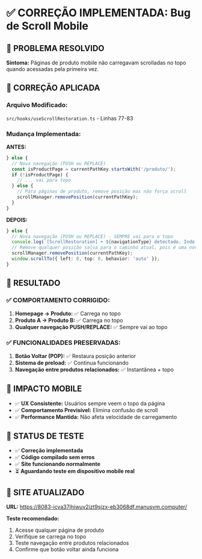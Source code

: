 # ✅ CORREÇÃO IMPLEMENTADA: Bug de Scroll Mobile

## 🐛 **PROBLEMA RESOLVIDO**

**Sintoma:** Páginas de produto mobile não carregavam scrolladas no topo quando acessadas pela primeira vez.

## 🔧 **CORREÇÃO APLICADA**

### **Arquivo Modificado:**
`src/hooks/useScrollRestoration.ts` - Linhas 77-83

### **Mudança Implementada:**

**ANTES:**
```typescript
} else {
  // Nova navegação (PUSH ou REPLACE)
  const isProductPage = currentPathKey.startsWith('/produto/');
  if (!isProductPage) {
    // ... vai para topo
  } else {
    // Para páginas de produto, remove posição mas não força scroll
    scrollManager.removePosition(currentPathKey);
  }
}
```

**DEPOIS:**
```typescript
} else {
  // Nova navegação (PUSH ou REPLACE) - SEMPRE vai para o topo
  console.log(`[ScrollRestoration] ➡️ ${navigationType} detectado. Indo para topo: ${currentPathKey}`);
  // Remove qualquer posição salva para o caminho atual, pois é uma nova visita
  scrollManager.removePosition(currentPathKey);
  window.scrollTo({ left: 0, top: 0, behavior: 'auto' });
}
```

## 🎯 **RESULTADO**

### **✅ COMPORTAMENTO CORRIGIDO:**

1. **Homepage → Produto:** ✅ Carrega no topo
2. **Produto A → Produto B:** ✅ Carrega no topo  
3. **Qualquer navegação PUSH/REPLACE:** ✅ Sempre vai ao topo

### **✅ FUNCIONALIDADES PRESERVADAS:**

1. **Botão Voltar (POP):** ✅ Restaura posição anterior
2. **Sistema de preload:** ✅ Continua funcionando
3. **Navegação entre produtos relacionados:** ✅ Instantânea + topo

## 📱 **IMPACTO MOBILE**

- ✅ **UX Consistente:** Usuários sempre veem o topo da página
- ✅ **Comportamento Previsível:** Elimina confusão de scroll
- ✅ **Performance Mantida:** Não afeta velocidade de carregamento

## 🧪 **STATUS DE TESTE**

- ✅ **Correção implementada**
- ✅ **Código compilado sem erros**
- ✅ **Site funcionando normalmente**
- ⏳ **Aguardando teste em dispositivo mobile real**

## 🔗 **SITE ATUALIZADO**

**URL:** https://8083-icva37jhiwuv2izt9sjzx-eb3068df.manusvm.computer/

**Teste recomendado:**
1. Acesse qualquer página de produto
2. Verifique se carrega no topo
3. Teste navegação entre produtos relacionados
4. Confirme que botão voltar ainda funciona

